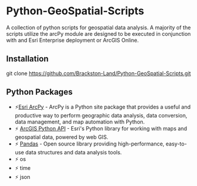 # Python-GeoSpatial-Scripts


A collection of python scripts for geospatial data analysis. A majority of the scripts utilize the arcPy module are designed to be executed in conjunction with and Esri Enterprise deployment or ArcGIS Online.

## Installation
git clone https://github.com/Brackston-Land/Python-GeoSpatial-Scripts.git

## Python Packages
* :zap:[Esri ArcPy](https://pro.arcgis.com/en/pro-app/latest/arcpy/get-started/what-is-arcpy-.htm) - ArcPy is a Python site package that provides a useful and productive way to perform geographic data analysis, data conversion, data management, and map automation with Python.
* :zap: [ArcGIS Python API](https://developers.arcgis.com/python/) - Esri's Python library for working with maps and geospatial data, powered by web GIS.
* :zap: [Pandas](http://pandas.pydata.org/) - Open source library providing high-performance, easy-to-use data structures and data analysis tools.
* :zap: os
* :zap: time
* :zap: json

